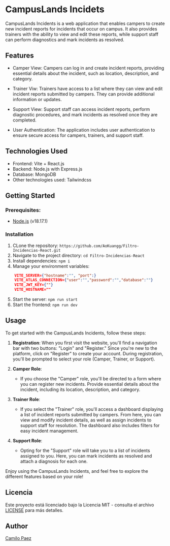 # CampusLands Incidets

CampusLands Incidents is a web application that enables campers to create new incident reports for incidents that occur on campus. It also provides trainers with the ability to view and edit these reports, while support staff can perform diagnostics and mark incidents as resolved.

## Features

- Camper View: Campers can log in and create incident reports, providing essential details about the incident, such as location, description, and category.

- Trainer Viw: Trainers have access to a list where they can view and edit incident reports submitted by campers. They can provide additional information or updates.

- Support View: Support staff can access incident reports, perform diagnostic procedures, and mark incidents as resolved once they are completed.

- User Authentication: The application includes user authentication to ensure secure access for campers, trainers, and support staff.

## Technologies Used

- Frontend: Vite + React.js
- Backend: Node.js with Express.js
- Database: MongoDB
- Other technologies used: Tailwindcss

## Getting Started

### Prerequisites:

- [Node.js](https://nodejs.org/) (v18.17.1)

### Installation

1. CLone the repository: `https://github.com/AoKuangg/Filtro-Incidencias-React.git`
2. Navigate to the project directory: `cd Filtro-Incidencias-React`
3. Install dependencies: `npm i`
4. Manage your environment variables:
```json
    VITE_SERVER={"hostname":"", "port":}
    VITE_ATLAS_CONNECTION={"user":"","password":"","database":""}
    VITE_JWT_KEY={""}
    VITE_HOSTNAME=""
```
5. Start the server: `npm run start`
6. Start the frontend: `npm run dev`


## Usage

To get started with the CampusLands Incidents, follow these steps:

1. **Registration**: When you first visit the website, you'll find a navigation bar with two buttons: "Login" and "Register." Since you're new to the platform, click on "Register" to create your account. During registration, you'll be prompted to select your role (Camper, Trainer, or Support).

2. **Camper Role**:
   - If you choose the "Camper" role, you'll be directed to a form where you can register new incidents. Provide essential details about the incident, including its location, description, and category.

3. **Trainer Role**:
   - If you select the "Trainer" role, you'll access a dashboard displaying a list of incident reports submitted by campers. From here, you can view and modify incident details, as well as assign incidents to support staff for resolution. The dashboard also includes filters for easy incident management.

4. **Support Role**:
   - Opting for the "Support" role will take you to a list of incidents assigned to you. Here, you can mark incidents as resolved and attach a diagnosis for each one.

Enjoy using the CampusLands Incidents, and feel free to explore the different features based on your role!


## Licencia

Este proyecto está licenciado bajo la Licencia MIT - consulta el archivo [LICENSE](LICENSE) para más detalles.

## Author
[Camilo Paez](https://github.com/AoKuangg)